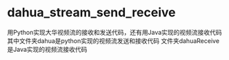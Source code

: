 # dahua_stream_send_receive
用Python实现大华视频流的接收和发送代码，还有用Java实现的视频流接收代码
其中文件夹dahua是python实现的视频流发送和接收代码
文件夹dahuaReceive是Java实现的视频流接收代码
